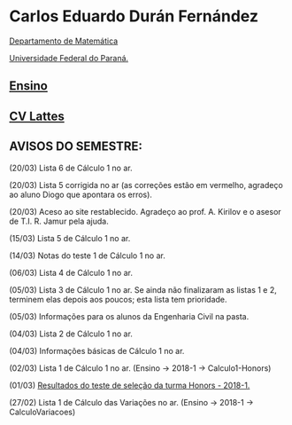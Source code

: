 # Carlos Eduardo Durán Fernández

[Departamento de Matemática](http://www.mat.ufpr.br/)

<a href="http://www.ufpr.br/">Universidade Federal do Paraná. </a>
</p>


<p></p><h2><a href="https://docs.ufpr.br/%7Ecduran/Ensino/">Ensino </a></h2><p></p>
<p></p>
 
<p>
<a href="http://lattes.cnpq.br/2287909020835559">
</a></p><h2><a href="http://lattes.cnpq.br/2287909020835559">CV Lattes </a></h2>
<p></p>

<p></p>
   <h2>AVISOS DO SEMESTRE: </h2>
 <p></p>
 
 <p> (20/03) Lista 6 de Cálculo 1 no ar. 
 
 <p> (20/03) Lista 5 corrigida no ar (as correções estão em vermelho, agradeço ao aluno Diogo que apontara os erros).
 
 <p> (20/03) Aceso ao site restablecido. Agradeço ao prof. A. Kirilov e o asesor de T.I. R. Jamur pela ajuda. </p>
 
 <p> (15/03) Lista 5 de Cálculo 1  no ar. </p>
 
 <p> (14/03) Notas do teste 1 de Cálculo 1  no ar. </p> 
 
<p> (06/03) Lista 4 de Cálculo 1  no ar. </p> 
 
<p> (05/03) Lista 3 de Cálculo 1  no ar. Se ainda não finalizaram as listas 1 e 2, terminem elas depois aos poucos; esta lista tem prioridade. </p> 

<p> (05/03) Informações para os alunos da Engenharia Civil na pasta. </p> 
 
<p> (04/03) Lista 2 de Cálculo 1  no ar. </p> 

<p> (04/03) Informações básicas de Cálculo 1  no ar. </p> 
 
<p> (02/03) Lista 1 de Cálculo 1  no ar. (Ensino -&gt; 2018-1 -&gt; Calculo1-Honors)</p> 

<p> (01/03) <a href="https://docs.ufpr.br/%7Ecduran/Ensino/2018-1/Calculo1-Honors/SelecaoHonors2018-1.pdf">
Resultados do teste de seleção da turma Honors - 2018-1. </a> </p>

<p> (27/02) Lista 1 de Cálculo das Variações no ar. (Ensino -&gt; 2018-1 -&gt; CalculoVariacoes)</p>






















































</body></html>
